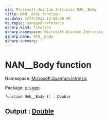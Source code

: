 ```yaml
---
uid: Microsoft.Quantum.Intrinsic.NAN__Body
title: NAN__Body function
ms.date: 3/24/2021 12:00:00 AM
ms.topic: managed-reference
qsharp.kind: function
qsharp.namespace: Microsoft.Quantum.Intrinsic
qsharp.name: NAN__Body
qsharp.summary: ''
---
```


# NAN__Body function

Namespace: [Microsoft.Quantum.Intrinsic](xref:Microsoft.Quantum.Intrinsic)

Package: [qir-gen](https://nuget.org/packages/qir-gen)




```qsharp
function NAN__Body () : Double
```


## Output : [Double](xref:microsoft.quantum.lang-ref.double)

